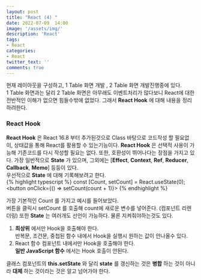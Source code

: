 ```yaml
---
layout: post
title: "React (4) "
date: 2022-07-09  14:00
image: '/assets/img/'
description: 'React'
tags:
- React
categories:
- React
twitter_text: ''
comments: true
---
```

현재 레이아웃을 구성하고, 1 Table 화면 개발 , 2 Table 화면 개발진행중에 있다.  
1 Table 화면과는 달리 2 Table 화면은 아무래도 이벤트처리가 많다보니 React에 대한 전반적인 이해가
없으면 힘들수밖에 없었다. 그래서 __React Hook__ 에 대해 내용을 정리하려한다.  

### React Hook ###
__React Hook__ 은 React 16.8 부터 추가된것으로 Class 바탕으로 코드작성 할 필요없이, 상태값을 통해
React를 활용할 수 있는기능이다.
__React Hook__ 은 선택적 사용이 가능해 기존코드를 다시 작성할 필요는 없다. 또한, 호환성이 뛰어나다는 장점을 가지고 있다.
 가장 일반적으로 __State__ 가 있으며, 그외에는 [__Effect__, __Context__, __Ref__, __Reducer__, __Callback__, __Memo__] 등등이 있다.  
 우선적으로 __State__ 에 대해 기록해보려고 한다.  
 {% highlight typescript %}
const [Count, setCount] = React.useState(0);
<button onClick={() => setCount(count + 1)}>
{% endhighlight %}

가장 기본적인 Count 를 가지고 예시를 들어보았다.  
버튼을 클릭시 setCount 를 호출해 count에 새로운 변수를 넣어준다. (컴포넌트 리렌더링)
또한 __State__ 는 여러개도 선언이 가능하다. 물론 지켜줘야하는것도 있다.  
1. __최상위__ 에서만 Hook을 호출해야 한다.  
   반복문, 조건문, 중첩된 함수 내에서 Hook을 실행시 원하는 값이 안나올수 있다.
2. React 함수 컴포넌트 내에서만 Hook을 호출해야 한다.  
   __일반 JavaScript 함수__ 에서는 Hook 호출이 안된다. 

클래스 컴포넌트의 __this.setState__ 와 달리 __state__ 를 갱신하는 것은 __병합__ 하는 것이 아니라 __대체__ 하는 것이라는 것은 알고 넘어가야 한다.

